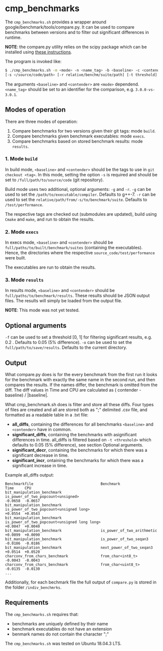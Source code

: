 # cmp_benchmarks

The `cmp_benchmarks.sh` provides a wrapper around google/benchmark/tools/compare.py. It can be used to compare benchmarks between versions and to filter out significant differences in runtime. 

**NOTE**: the compare.py utility relies on the scipy package which can be installed using [these instructions](https://www.scipy.org/install.html).

The program is invoked like:
``` bash
$ ./cmp_benchmarks.sh -m <mode> -n <name_tag> -b <baseline> -c <contender> \
[-s </source/code/path> [-r relative/benchm/suite/path] [-t threshold] [-o results/path] [-g compiler] 
```

The arguments `<baseline>` and `<contender>` are `<mode>` dependend.
    `<name_tag>` should be set to an identifier for the comparison, e.g. `3.0.0-vs-3.0.1`.

## Modes of operation

There are three modes of operation:

1. Compare benchmarks for two versions given their git tags: mode `build`.
2. Compare benchmarks given benchmark executables: mode `execs`.
3. Compare benchmarks based on stored benchmark results: mode `results`.

### 1. Mode `build`

In build mode, `<baseline>` and `<contender>` should be the tags to use in `git checkout <tag>`. 
    In this mode, setting the option `-s` is required and should be set to `/full/path/to/source/code` (git repository). 

Build mode uses two additional, optional arguments: `-g` and `-r`. 
`-g` can be used to set the `/path/to/executable/compiler`. Defaults to g++-7.
`-r` can be used to set the `relative/path/from/-s/to/benchmark/suite`. Defaults to `/test/performance`.

The respective tags are checked out (submodules are updated), build using `Cmake` and `make`, and run to obtain the results. 

### 2. Mode `execs`

In execs mode, `<baseline>` and `<contender>` should be `full/paths/to/built/benchmark/suites` (containing the executables).
    Hence, the directories where the respective `source_code/test/performance` were built.

The executables are run to obtain the results.

### 3. Mode `results`

In results mode, `<baseline>` and `<contender>` should be `full/paths/to/benchmark/results`. 
    These results should be JSON output files. The results will simply be loaded from the output file.

**NOTE**:  This mode was not yet tested.

## Optional arguments

`-f` can be used to set a threshold [0, 1] for filtering significant results, e.g. 0.2 . Defaults to 0.05 (5% difference).
`-o` can be used to set the `full/path/to/save/results`. Defaults to the current directory.


## Output

What compare.py does is for the every benchmark from the first run it looks for the benchmark with exactly the
same name in the second run, and then compares the results. If the names differ, the benchmark is omitted 
from the diff. The diff values in Time and CPU are calculated as ( contender - baseline) / |baseline|.

What cmp_benchmark.sh does is filter and store all these diffs. Four types of files are created and all are
stored both as ";" delimited .csv file, and formatted as a readable table in a .txt file:

* **all_diffs**, containing the differences for all benchmarks `<baseline>` and `<contender>` have in common.
* **significant_diffs**, containing the benchmarks with asignificant differences in time. 
    all_diffs is filtered based on `-t <threshold>` which defaults to 0.05 (5% difference), see section Optional arguments.
* **significant_decr**, containing the benchmarks for which there was a significant decrease in time. 
* **significant_incr**, ontaining the benchmarks for which there was a significant increase in time. 

Example all_diffs output:
```
Benchmarkfile                               Benchmark                                                              Time     CPU
bit_manipulation_benchmark                  is_power_of_two_popcount<unsigned>                                     -0.0658  -0.0657
bit_manipulation_benchmark                  is_power_of_two_popcount<unsigned long>                                +0.0554  +0.0543
bit_manipulation_benchmark                  is_power_of_two_popcount<unsigned long long>                           +0.0047  +0.0040
bit_manipulation_benchmark                  is_power_of_two_arithmetic                                             +0.0099  +0.0090
bit_manipulation_benchmark                  is_power_of_two_seqan3                                                 -0.0186  -0.0186
bit_manipulation_benchmark                  next_power_of_two_seqan3                                               +0.0514  +0.0520
charconv_from_chars_benchmark               from_char<int8_t>                                                      -0.0043  -0.0043
charconv_from_chars_benchmark               from_char<uint8_t>                                                     -0.0135  -0.0130
...
```

Additionally, for each bechmark file the full output of `compare.py` is stored in the folder `/indiv_benchmrks`.

## Requirements

The `cmp_benchmarks.sh` requires that:
* benchmarks are uniquely defined by their name
* benchmark executables do not have an extension
* benmark names do not contain the character ";"

The `cmp_benchmarks.sh` was tested on Ubuntu 18.04.3 LTS.

